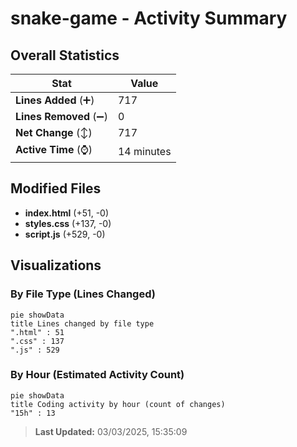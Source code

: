 # snake-game - Activity Summary 

## Overall Statistics

| Stat                   | Value                                                             |
| ---------------------- | ----------------------------------------------------------------- |
| **Lines Added** (➕)   | 717                                          |
| **Lines Removed** (➖) | 0                                        |
| **Net Change** (↕)    | 717                |
| **Active Time** (⌚)   | 14 minutes |


## Modified Files
- **index.html** (+51, -0)
- **styles.css** (+137, -0)
- **script.js** (+529, -0)

## Visualizations

### By File Type (Lines Changed)

```mermaid
pie showData
title Lines changed by file type
".html" : 51
".css" : 137
".js" : 529
```

### By Hour (Estimated Activity Count)

```mermaid
pie showData
title Coding activity by hour (count of changes)
"15h" : 13
```


> **Last Updated:** 03/03/2025, 15:35:09